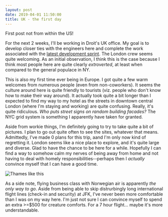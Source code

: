 ```yaml
---
layout: post
date: 2019-04-01 11:50:00
title: UK - the first day
---
```


First post not from within the US!

For the next 2 weeks, I'll be working in Droit's UK office. My goal
is to develop closer ties with the engineers here and complete the
work associated with the
[latest development sprint](https://github.com/droitfintech/nuvo/milestone/10).
The London crew seems quite welcoming. As an initial observation,
I think this is the case because I think most people here are
quite clearly _extroverted_, at least when compared to the general
populace in NY.

This is also my first time ever being in Europe. I got quite a few
warm welcomes from numerous people (even from non-coworkers). It
seems the culture around here is quite friendly to tourists (viz.
people who don't know how to make their way around). It actually
took quite a bit longer than I expected to find my way to my hotel
as the streets in downtown central London (where I'm staying and working)
are quite confusing. Really, it's quite ridiculous. _Who puts street
signs on random building facades?_ The NYC grid system is something
I apparently have taken for granted.

Aside from workie things, I'm definitely going to try to take
quite a bit of pictures. I plan to go out quite often to see the
sites, whatever that means. Admittedly, I've made 0 plans for this trip,
aand I'm only now kind of regretting it. London seems like a nice place
to explore, and it's quite large and diverse. Glad to have the chance
to be here for a while. Hopefully I can find a way to somehow calm
my nerves of being away from home and not having to deal with homely
responsibilities--perhaps then I _actually_ convince myself that I
can have a good time.

![Thames like this](/images/thames.jpg)

As a side note, flying business class with Norwegian air is apparently
_the only way to go_. Aside from being able to skip distrurbingly long
international flight lines (check-in and security) at JFK, I've never
been more comfortable than I was on my way here. I'm just not sure I
can convince myself to spend an extra >=$500 for creature comforts.
For a 7 hour flight... maybe it's more understandable.
